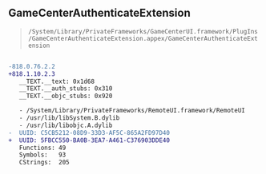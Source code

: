 ## GameCenterAuthenticateExtension

> `/System/Library/PrivateFrameworks/GameCenterUI.framework/PlugIns/GameCenterAuthenticateExtension.appex/GameCenterAuthenticateExtension`

```diff

-818.0.76.2.2
+818.1.10.2.3
   __TEXT.__text: 0x1d68
   __TEXT.__auth_stubs: 0x310
   __TEXT.__objc_stubs: 0x920

   - /System/Library/PrivateFrameworks/RemoteUI.framework/RemoteUI
   - /usr/lib/libSystem.B.dylib
   - /usr/lib/libobjc.A.dylib
-  UUID: C5CB5212-08D9-33D3-AF5C-865A2FD97D40
+  UUID: 5FBCC550-BA0B-3EA7-A461-C376903DDE40
   Functions: 49
   Symbols:   93
   CStrings:  205

```
